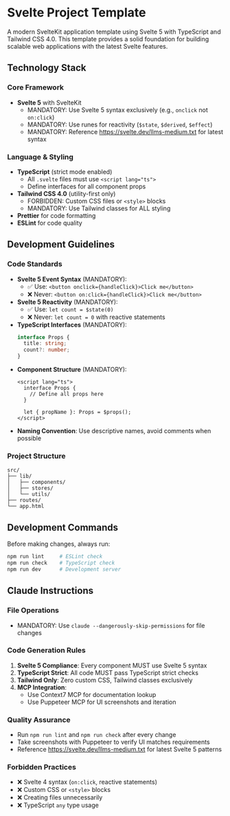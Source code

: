 # Svelte Project Template

A modern SvelteKit application template using Svelte 5 with TypeScript and Tailwind CSS 4.0. This template provides a solid foundation for building scalable web applications with the latest Svelte features.

## Technology Stack

### Core Framework
- **Svelte 5** with SvelteKit
  - MANDATORY: Use Svelte 5 syntax exclusively (e.g., `onclick` not `on:click`)
  - MANDATORY: Use runes for reactivity (`$state`, `$derived`, `$effect`)
  - MANDATORY: Reference https://svelte.dev/llms-medium.txt for latest syntax

### Language & Styling
- **TypeScript** (strict mode enabled)
  - All `.svelte` files must use `<script lang="ts">`
  - Define interfaces for all component props
- **Tailwind CSS 4.0** (utility-first only)
  - FORBIDDEN: Custom CSS files or `<style>` blocks
  - MANDATORY: Use Tailwind classes for ALL styling
- **Prettier** for code formatting
- **ESLint** for code quality

## Development Guidelines

### Code Standards
- **Svelte 5 Event Syntax** (MANDATORY):
  - ✅ Use: `<button onclick={handleClick}>Click me</button>`
  - ❌ Never: `<button on:click={handleClick}>Click me</button>`
- **Svelte 5 Reactivity** (MANDATORY):
  - ✅ Use: `let count = $state(0)`
  - ❌ Never: `let count = 0` with reactive statements
- **TypeScript Interfaces** (MANDATORY):
  ```typescript
  interface Props {
    title: string;
    count?: number;
  }
  ```
- **Component Structure** (MANDATORY):
  ```svelte
  <script lang="ts">
    interface Props {
      // Define all props here
    }
    
    let { propName }: Props = $props();
  </script>
  ```
- **Naming Convention**: Use descriptive names, avoid comments when possible

### Project Structure
```
src/
├── lib/
│   ├── components/
│   ├── stores/
│   └── utils/
├── routes/
└── app.html
```

## Development Commands

Before making changes, always run:
```bash
npm run lint     # ESLint check
npm run check    # TypeScript check
npm run dev      # Development server
```

## Claude Instructions

### File Operations
- MANDATORY: Use `claude --dangerously-skip-permissions` for file changes

### Code Generation Rules
1. **Svelte 5 Compliance**: Every component MUST use Svelte 5 syntax
2. **TypeScript Strict**: All code MUST pass TypeScript strict checks
3. **Tailwind Only**: Zero custom CSS, Tailwind classes exclusively
4. **MCP Integration**: 
   - Use Context7 MCP for documentation lookup
   - Use Puppeteer MCP for UI screenshots and iteration

### Quality Assurance
- Run `npm run lint` and `npm run check` after every change
- Take screenshots with Puppeteer to verify UI matches requirements
- Reference https://svelte.dev/llms-medium.txt for latest Svelte 5 patterns

### Forbidden Practices
- ❌ Svelte 4 syntax (`on:click`, reactive statements)
- ❌ Custom CSS or `<style>` blocks
- ❌ Creating files unnecessarily
- ❌ TypeScript `any` type usage
